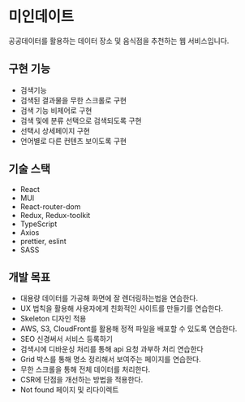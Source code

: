 # 미인데이트

공공데이터를 활용하는 데이터 장소 및 음식점을 추천하는 웹 서비스입니다. 

## 구현 기능

- 검색기능
- 검색된 결과물을 무한 스크롤로 구현
- 검색 기능 비제어로 구현
- 검색 및에 분류 선택으로 검색되도록 구현
- 선택시 상세페이지 구현
- 언어별로 다른 컨텐츠 보이도록 구현

## 기술 스택

- React
- MUI
- React-router-dom
- Redux, Redux-toolkit
- TypeScript
- Axios
- prettier, eslint
- SASS

## 개발 목표

- 대용량 데이터를 가공해 화면에 잘 렌더링하는법을 연습한다.
- UX 법칙을 활용해 사용자에게 친화적인 사이트를 만들기를 연습한다.
- Skeleton 디자인 적용
- AWS, S3, CloudFront를 활용해 정적 파일을 배포할 수 있도록 연습한다.
- SEO 신경써서 서비스 등록하기
- 검색시에 디바운싱 처리를 통해 api 요청 과부하 처리 연습한다
- Grid 박스를 통해 명소 정리해서 보여주는 페이지를 연습한다.
- 무한 스크롤을 통해 전체 데이터를 처리한다.
- CSR에 단점을 개선하는 방법을 적용한다.
- Not found 페이지 및 리다이렉트